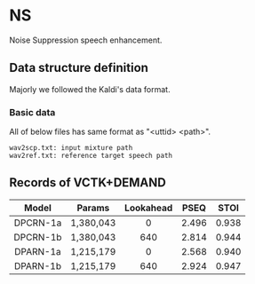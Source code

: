 # NS
Noise Suppression speech enhancement.

## Data structure definition
Majorly we followed the Kaldi's data format.

### Basic data
All of below files has same format as "\<uttid> \<path>".

    wav2scp.txt: input mixture path
    wav2ref.txt: reference target speech path

## Records of VCTK+DEMAND

| Model | Params | Lookahead | PSEQ | STOI |
|:-----:|:------:|:---------:|:----:|:----:|
| DPCRN-1a | 1,380,043 |  0  | 2.496 | 0.938 |
| DPCRN-1b | 1,380,043 | 640 | 2.814 | 0.944 |
| DPARN-1a | 1,215,179 |  0  | 2.568 | 0.940 |
| DPARN-1b | 1,215,179 | 640 | 2.924 | 0.947 |
